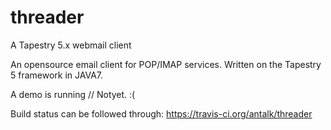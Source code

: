 threader
========

A Tapestry 5.x webmail client

An opensource email client for POP/IMAP services. Written on the Tapestry 5 framework in JAVA7.

A demo is running // Notyet. :(

Build status can be followed through: https://travis-ci.org/antalk/threader
